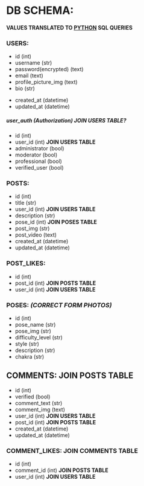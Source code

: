 # DB SCHEMA:
#### VALUES TRANSLATED TO [PYTHON](http://initd.org/psycopg/docs/usage.html#passing-parameters-to-sql-queries)  SQL QUERIES

### USERS:
- id (int)
- username (str)
- password(encrypted) (text)
- email (text)
- profile_picture_img (text)
- bio (str)
<!-- - administrator (bool)
- moderator (bool)
- professional (bool)
- verified_user (bool) -->
- created_at (datetime)
- updated_at (datetime)

##### user_auth (Authorization)  _JOIN USERS TABLE?_
- id  (int)
- user_id  (int)  **JOIN USERS TABLE**
- administrator (bool)
- moderator (bool)
- professional (bool)
- verified_user (bool)

### POSTS:
- id (int)
- title (str)
- user_id (int) **JOIN USERS TABLE**
- description (str)
- pose_id (int)  **JOIN POSES TABLE**
- post_img (str)
- post_video  (text)
- created_at (datetime)
- updated_at (datetime)

### POST_LIKES:
- id (int)
- post_id  (int)  **JOIN POSTS TABLE**
- user_id  (int)  **JOIN USERS TABLE**

### POSES:  _(CORRECT FORM PHOTOS)_
- id  (int)
- pose_name (str)
- pose_img (str)
- difficulty_level (str)
- style (str)
- description (str)
- chakra (str)

## COMMENTS: **JOIN POSTS TABLE**
- id  (int)
- verified (bool)
- comment_text (str)
- comment_img (text)
- user_id  (int) **JOIN USERS TABLE**
- post_id  (int)  **JOIN POSTS TABLE**
- created_at (datetime)
- updated_at (datetime)

### COMMENT_LIKES:     **JOIN COMMENTS TABLE**
- id  (int)
- comment_id  (int) **JOIN POSTS TABLE**
- user_id  (int) **JOIN USERS TABLE**
